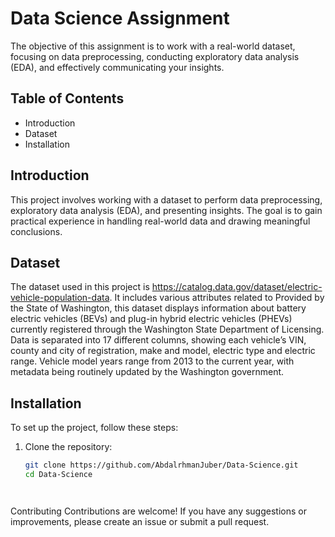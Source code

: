 # Data Science Assignment

The objective of this assignment is to work with a real-world dataset, focusing on data preprocessing, conducting exploratory data analysis (EDA), and effectively communicating your insights.

## Table of Contents

- Introduction
- Dataset
- Installation

## Introduction

This project involves working with a dataset to perform data preprocessing, exploratory data analysis (EDA), and presenting insights. The goal is to gain practical experience in handling real-world data and drawing meaningful conclusions.

## Dataset

The dataset used in this project is https://catalog.data.gov/dataset/electric-vehicle-population-data. It includes various attributes related to Provided by the State of Washington, this dataset displays information about battery electric
vehicles (BEVs) and plug-in hybrid electric vehicles (PHEVs) currently registered through the
Washington State Department of Licensing. Data is separated into 17 different columns, showing
each vehicle’s VIN, county and city of registration, make and model, electric type and electric
range. Vehicle model years range from 2013 to the current year, with metadata being routinely
updated by the Washington government.

## Installation

To set up the project, follow these steps:

1. Clone the repository:
   ```sh
   git clone https://github.com/AbdalrhmanJuber/Data-Science.git
   cd Data-Science




Contributing
Contributions are welcome! If you have any suggestions or improvements, please create an issue or submit a pull request.
